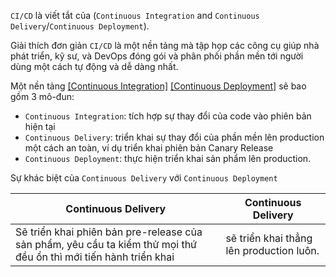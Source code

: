 
`CI/CD` là viết tắt của (`Continuous Integration` and `Continuous Delivery`/`Continuous Deployment`). 

Giải thích đơn giản `CI/CD` là một nền tảng mà tập họp các công cụ giúp nhà phát triển, kỹ sư, và DevOps đóng gói và phân phối phần mền tới người dùng một cách tự động và dễ dàng nhất.

Một nền tảng [[Continuous Integration]](https://github.com/phucbone/vault/blob/master/cicd/ci/Continuous%20Integration.md) [[Continuous Deployment]](https://github.com/phucbone/vault/blob/master/cicd/cd/Continuous%20Deployment.md) sẽ bao gồm 3 mô-đun:

-   `Continuous Integration`: tích hợp sự thay đổi của code vào phiên bản hiện tại
-   `Continuous Delivery`: triển khai sự thay đổi của phần mền lên production một cách an toàn, ví dụ triển khai phiên bản Canary Release
-   `Continuous Deployment`: thực hiện triển khai sản phẩm lên production.

Sự khác biệt của `Continuous Delivery` với `Continuous Deployment`

Continuous Delivery|Continuous Delivery
---|---
Sẽ triển khai phiên bản pre-release của sản phẩm, yêu cầu ta kiểm thử mọi thứ đều ổn thì mới tiến hành triển khai|sẽ triển khai thẳng lên production luôn.
